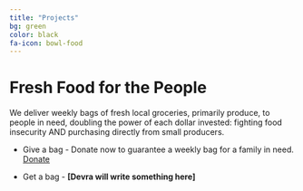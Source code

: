 ```yaml
---
title: "Projects"
bg: green
color: black
fa-icon: bowl-food
---
```


# Fresh Food for the People

We deliver weekly bags of fresh local groceries, primarily produce, to
people in need, doubling the power of each dollar invested: fighting
food insecurity AND purchasing directly from small producers.

* Give a bag - Donate now to guarantee a weekly bag for a family in need.
<a href class="button">Donate</a>

* Get a bag - **[Devra will write something here]**